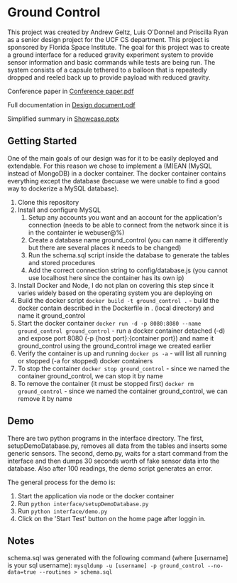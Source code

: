 # Ground Control
This project was created by Andrew Geltz, Luis O'Donnel and Priscilla Ryan as a senior design project for the UCF CS department. This project is sponsored by Florida Space Institute. The goal for this project was to create a ground interface for a reduced gravity experiment system to provide sensor information and basic commands while tests are being run. The system consists of a capsule tethered to a balloon that is repeatedly dropped and reeled back up to provide payload with reduced gravity.

Conference paper in [Conference paper.pdf](https://github.com/andr3wrulz/MicrogravityCSSp18/blob/master/Conference%20Paper.pdf)

Full documentation in [Design document.pdf](https://github.com/andr3wrulz/MicrogravityCSSp18/blob/master/Design%20document.pdf)

Simplified summary in [Showcase.pptx](https://github.com/andr3wrulz/MicrogravityCSSp18/blob/master/Showcase.pptx)

## Getting Started
One of the main goals of our design was for it to be easily deployed and extendable. For this reason we chose to implement a (M)EAN (MySQL instead of MongoDB) in a docker container. The docker container contains everything except the database (becuase we were unable to find a good way to dockerize a MySQL database).

1. Clone this repository
2. Install and configure MySQL
    1. Setup any accounts you want and an account for the application's connection (needs to be able to connect from the network since it is in the containter ie webuser@%)
    2. Create a database name ground_control (you can name it differently but there are several places it needs to be changed)
    3. Run the schema.sql script inside the database to generate the tables and stored procedures
    4. Add the correct connection string to config/database.js (you cannot use localhost here since the container has its own ip)
3. Install Docker and Node, I do not plan on covering this step since it varies widely based on the operating system you are deploying on
4. Build the docker script `docker build -t ground_control .` - build the docker contain described in the Dockerfile in . (local directory) and name it ground_control
5. Start the docker container `docker run -d -p 8080:8080 --name ground_control ground_control` - run a docker container detached (-d) and expose port 8080 (-p {host port}:{container port}) and name it ground_control using the ground_control image we created earlier
6. Verify the container is up and running `docker ps -a` - will list all running or stopped (-a for stopped) docker containers
7. To stop the container `docker stop ground_control` - since we named the container ground_control, we can stop it by name
8. To remove the container (it must be stopped first) `docker rm ground_control` - since we named the container ground_control, we can remove it by name

## Demo
There are two python programs in the interface directory. The first, setupDemoDatabase.py, removes all data from the tables and inserts some generic sensors. The second, demo.py, waits for a start command from the interface and then dumps 30 seconds worth of fake sensor data into the database. Also after 100 readings, the demo script generates an error.

The general process for the demo is:
1. Start the application via node or the docker container
2. Run `python interface/setupDemoDatabase.py`
3. Run `python interface/demo.py`
4. Click on the 'Start Test' button on the home page after loggin in.

## Notes
schema.sql was generated with the following command (where [username] is your sql username):
`mysqldump -u [username] -p ground_control --no-data=true --routines > schema.sql`
